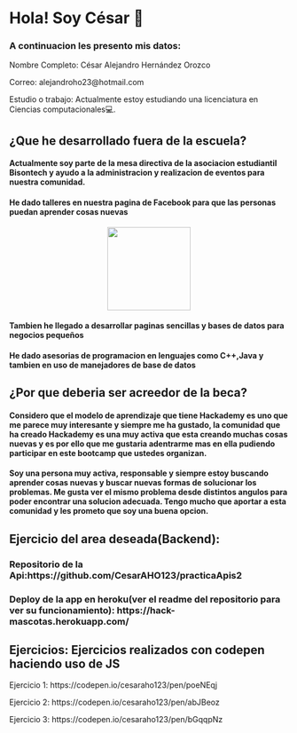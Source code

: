 <h1>Hola! Soy César 👋</h1>
<h3>A continuacion les presento mis datos:</h3>
<p>Nombre Completo: César Alejandro Hernández Orozco</p>
<p>Correo: alejandroho23@hotmail.com </p>
<p>Estudio o trabajo: Actualmente estoy estudiando una licenciatura en Ciencias computacionales💻.</p>
<h2>¿Que he desarrollado fuera de la escuela? </h2>
<h4>Actualmente soy parte de la mesa directiva de la asociacion estudiantil Bisontech y ayudo a la administracion y realizacion de eventos para nuestra comunidad. </h4>
<h4>He dado talleres en nuestra pagina de Facebook para que las personas puedan aprender cosas nuevas</h4>
<p align="center">
<img height="150" src="https://scontent.fmex5-1.fna.fbcdn.net/v/t1.6435-9/123028789_130624775474905_7415813174011516398_n.png?_nc_cat=102&ccb=1-3&_nc_sid=e3f864&_nc_eui2=AeFbaCuNMPj8ULf984r8Qtsn_5sbMS2WB-z_mxsxLZYH7DyK8devoBvw1yut2kNadMBjbqJV65Qv0ABHLwV08fTZ&_nc_ohc=--3rVak_i7gAX8pwQqb&_nc_ht=scontent.fmex5-1.fna&oh=cbbcbc7f66789f12588bc3f9264a136e&oe=60D64C6E"></p>
<h4>Tambien he llegado a desarrollar paginas sencillas y bases de datos para negocios pequeños</h4>
<h4>He dado asesorias de programacion en lenguajes como C++,Java y tambien en uso de manejadores de base de datos</h4>
<h2>¿Por que deberia ser acreedor de la beca? </h2>
<h4>Considero que el modelo de aprendizaje que tiene Hackademy es uno que me parece muy interesante y siempre me ha gustado, la comunidad que ha creado Hackademy es una muy activa que esta creando muchas cosas nuevas y es por ello que me gustaria adentrarme mas en ella pudiendo participar en este bootcamp que ustedes organizan. </h4>
  <h4>Soy una persona muy activa, responsable y siempre estoy buscando aprender cosas nuevas y buscar nuevas formas de solucionar los problemas. Me gusta ver el mismo problema desde distintos angulos para poder encontrar una solucion adecuada. Tengo mucho que aportar a esta comunidad y les prometo que soy una buena opcion. </h4>
<h2>Ejercicio del area deseada(Backend): </h2>
<h3>Repositorio de la Api:https://github.com/CesarAHO123/practicaApis2</h3>
<h3>Deploy de la app en heroku(ver el readme del repositorio para ver su funcionamiento): https://hack-mascotas.herokuapp.com/</h3>
<h2>Ejercicios: Ejercicios realizados con codepen haciendo uso de JS</h2>
<p>Ejercicio 1: https://codepen.io/cesaraho123/pen/poeNEqj </p>
<p>Ejercicio 2: https://codepen.io/cesaraho123/pen/abJBeoz </p>
<p>Ejercicio 3: https://codepen.io/cesaraho123/pen/bGqqpNz </p>
